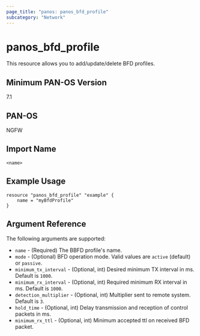 ```yaml
---
page_title: "panos: panos_bfd_profile"
subcategory: "Network"
---
```


# panos_bfd_profile

This resource allows you to add/update/delete BFD profiles.


## Minimum PAN-OS Version

7.1


## PAN-OS

NGFW


## Import Name

```
<name>
```


## Example Usage

```hcl
resource "panos_bfd_profile" "example" {
    name = "myBfdProfile"
}
```

## Argument Reference

The following arguments are supported:

* `name` - (Required) The BBFD profile's name.
* `mode` - (Optional) BFD operation mode.  Valid values are `active` (default)
  or `passive`.
* `minimum_tx_interval` - (Optional, int) Desired minimum TX interval in
  ms.  Default is `1000`.
* `minimum_rx_interval` - (Optional, int) Required minimum RX interval in
  ms.  Default is `1000`.
* `detection_multiplier` - (Optional, int) Multiplier sent to remote
  system.  Default is `3`.
* `hold_time` - (Optional, int) Delay transmission and reception of control
  packets in ms.
* `minimum_rx_ttl` - (Optional, int) Minimum accepted ttl on received BFD
  packet.
